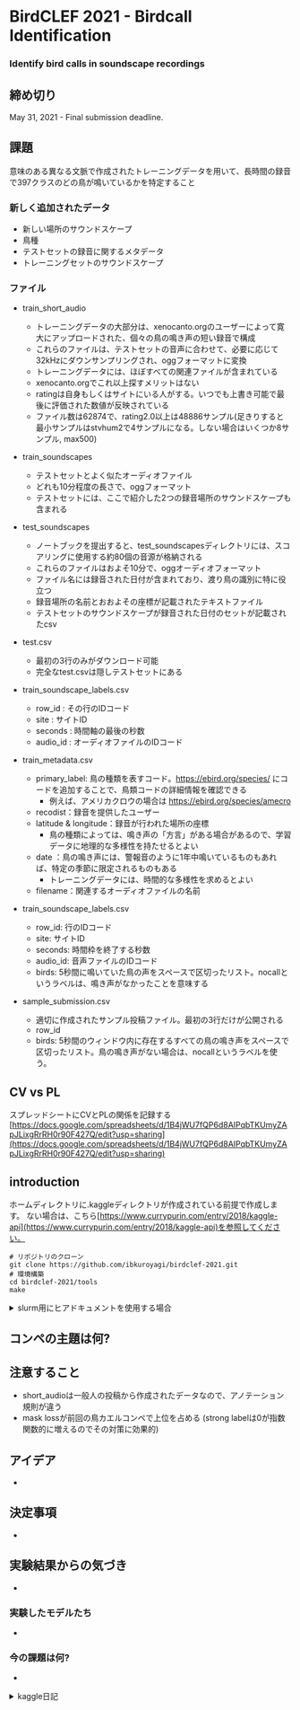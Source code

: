 # BirdCLEF 2021 - Birdcall Identification
### Identify bird calls in soundscape recordings

## 締め切り
May 31, 2021 - Final submission deadline.

## 課題
意味のある異なる文脈で作成されたトレーニングデータを用いて、長時間の録音で397クラスのどの鳥が鳴いているかを特定すること
### 新しく追加されたデータ
- 新しい場所のサウンドスケープ
- 鳥種
- テストセットの録音に関するメタデータ
- トレーニングセットのサウンドスケープ

### ファイル
- train_short_audio
    - トレーニングデータの大部分は、xenocanto.orgのユーザーによって寛大にアップロードされた、個々の鳥の鳴き声の短い録音で構成
    - これらのファイルは、テストセットの音声に合わせて、必要に応じて32kHzにダウンサンプリングされ、oggフォーマットに変換
    - トレーニングデータには、ほぼすべての関連ファイルが含まれている
    - xenocanto.orgでこれ以上探すメリットはない
    - ratingは自身もしくはサイトにいる人がする。いつでも上書き可能で最後に評価された数値が反映されている
    - ファイル数は62874で、rating2.0以上は48886サンプル(足きりすると最小サンプルはstvhum2で4サンプルになる。しない場合はいくつか8サンプル, max500)
- train_soundscapes
    - テストセットとよく似たオーディオファイル
    - どれも10分程度の長さで、oggフォーマット
    - テストセットには、ここで紹介した2つの録音場所のサウンドスケープも含まれる
- test_soundscapes
    - ノートブックを提出すると、test_soundscapesディレクトリには、スコアリングに使用する約80個の音源が格納される
    - これらのファイルはおよそ10分で、oggオーディオフォーマット
    - ファイル名には録音された日付が含まれており、渡り鳥の識別に特に役立つ
    - 録音場所の名前とおおよその座標が記載されたテキストファイル
    - テストセットのサウンドスケープが録音された日付のセットが記載されたcsv
- test.csv 
    - 最初の3行のみがダウンロード可能
    - 完全なtest.csvは隠しテストセットにある
- train_soundscape_labels.csv
    - row_id : その行のIDコード
    - site : サイトID
    - seconds : 時間軸の最後の秒数
    - audio_id : オーディオファイルのIDコード
- train_metadata.csv
    - primary_label: 鳥の種類を表すコード。https://ebird.org/species/ にコードを追加することで、鳥類コードの詳細情報を確認できる
        - 例えば、アメリカクロウの場合は https://ebird.org/species/amecro
    - recodist：録音を提供したユーザー
    - latitude & longitude：録音が行われた場所の座標
        - 鳥の種類によっては、鳴き声の「方言」がある場合があるので、学習データに地理的な多様性を持たせるとよい
    - date ：鳥の鳴き声には、警報音のように1年中鳴いているものもあれば、特定の季節に限定されるものもある
        - トレーニングデータには、時間的な多様性を求めるとよい
    - filename：関連するオーディオファイルの名前
- train_soundscape_labels.csv
    - row_id: 行のIDコード
    - site: サイトID
    - seconds: 時間枠を終了する秒数
    - audio_id: 音声ファイルのIDコード
    - birds: 5秒間に鳴いていた鳥の声をスペースで区切ったリスト。nocallというラベルは、鳴き声がなかったことを意味する

- sample_submission.csv 
    - 適切に作成されたサンプル投稿ファイル。最初の3行だけが公開される
    - row_id
    - birds: 5秒間のウィンドウ内に存在するすべての鳥の鳴き声をスペースで区切ったリスト。鳥の鳴き声がない場合は、nocallというラベルを使う。
## CV vs PL
スプレッドシートにCVとPLの関係を記録する
[https://docs.google.com/spreadsheets/d/1B4jWU7fQP6d8AIPqbTKUmyZApJLixgRrRH0r90F427Q/edit?usp=sharing](https://docs.google.com/spreadsheets/d/1B4jWU7fQP6d8AIPqbTKUmyZApJLixgRrRH0r90F427Q/edit?usp=sharing)

## introduction
ホームディレクトリに.kaggleディレクトリが作成されている前提で作成します。 
ない場合は、こちら[https://www.currypurin.com/entry/2018/kaggle-api](https://www.currypurin.com/entry/2018/kaggle-api)を参照してください。
```
# リポジトリのクローン
git clone https://github.com/ibkuroyagi/birdclef-2021.git
# 環境構築
cd birdclef-2021/tools
make
```
<details><summary>slurm用にヒアドキュメントを使用する場合</summary><div>

```
cd birdclef-2021/tools
sbatch -c 4 -w million2 << EOF
#!/bin/bash
make
EOF
```

</div></details>


## コンペの主題は何?

## 注意すること
- short_audioは一般人の投稿から作成されたデータなので、アノテーション規則が違う
- mask lossが前回の鳥カエルコンペで上位を占める (strong labelは0が指数関数的に増えるのでその対策に効果的)

## アイデア
- 

## 決定事項
- 
## 実験結果からの気づき
- 
### 実験したモデルたち
- 
### 今の課題は何?
- 

<details><summary>kaggle日記</summary><div>

- 4/23(金)
    - 今日やったこと
        * リポジトリ作成&コンペの理解
    - 次回やること
        * 手元環境でのEDAと1st subの作成

</div></details>
